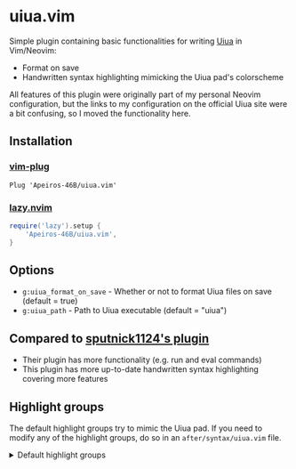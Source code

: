 # uiua.vim

Simple plugin containing basic functionalities for writing [Uiua](https://uiua.org) in Vim/Neovim:

- Format on save
- Handwritten syntax highlighting mimicking the Uiua pad's colorscheme

All features of this plugin were originally part of my personal Neovim configuration, but the links to my configuration on the official Uiua site were a bit confusing, so I moved the functionality here.

## Installation

### [vim-plug](https://github.com/junegunn/vim-plug)
```vim
Plug 'Apeiros-46B/uiua.vim'
```

### [lazy.nvim](https://github.com/folke/lazy.nvim)
```lua
require('lazy').setup {
	'Apeiros-46B/uiua.vim',
}
```

## Options

- `g:uiua_format_on_save` - Whether or not to format Uiua files on save (default = true)
- `g:uiua_path` - Path to Uiua executable (default = "uiua")

## Compared to [sputnick1124's plugin](https://github.com/sputnick1124/uiua.vim)

- Their plugin has more functionality (e.g. run and eval commands)
- This plugin has more up-to-date handwritten syntax highlighting covering more features

## Highlight groups

The default highlight groups try to mimic the Uiua pad. If you need to modify any of the highlight groups, do so in an `after/syntax/uiua.vim` file.

<details>
    <summary>Default highlight groups</summary>

    ```vim
    hi def link uiuaIdentifier          Normal
    hi def link uiuaMacro               Normal
    hi def link uiuaMacroSpecial        Normal

    hi def link uiuaStack               Normal
    hi def link uiuaNoadic              Red
    hi def link uiuaNoadicSF            Red
    hi def link uiuaMonadic             Green
    hi def link uiuaMonadicSF           Green
    hi def link uiuaMonadicP            Green
    hi def link uiuaDyadic              Blue
    hi def link uiuaDyadicSF            Blue
    hi def link uiuaDyadicP             Blue
    hi def link uiuaTriadic             Purple
    hi def link uiuaTriadicSF           Purple
    hi def link uiuaMonadicMod          Yellow
    hi def link uiuaMonadicModSF        Yellow
    hi def link uiuaOtherMod            Purple

    hi def link uiuaNum                 Orange
    hi def link uiuaEsc                 Aqua
    hi def link uiuaCharSpace           IncSearch
    hi def link uiuaChar                Aqua
    hi def link uiuaFmt                 Aqua
    hi def link uiuaStr                 Aqua
    hi def link uiuaUnicodeLiteral      Normal

    hi def link uiuaSignature           Normal
    hi def link uiuaFaded               Normal
    hi def link uiuaModPunct            Normal
    hi def link uiuaModName             Yellow
    hi def link uiuaModMemberName       Normal
    hi def link uiuaModBind             Yellow
    hi def link uiuaModRef              Yellow
    hi def link uiuaModImportMember     Normal
    hi def link uiuaDebug               Normal
    hi def link uiuaLabel               Green
    hi def link uiuaSemanticComment     Comment
    hi def link uiuaSignatureComment    Comment
    hi def link uiuaComment             Comment
    ```
</details>

